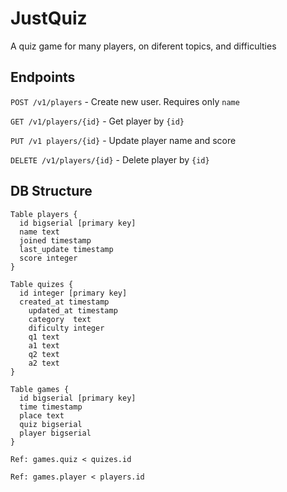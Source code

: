 # JustQuiz
A quiz game for many players, on diferent topics, and difficulties

## Endpoints
```POST /v1/players``` - Create new user. Requires only `name`

```GET /v1/players/{id}``` - Get player by `{id}`

```PUT /v1 players/{id}``` - Update player name and score

```DELETE /v1/players/{id}``` - Delete player by `{id}`

## DB Structure
```
Table players {
  id bigserial [primary key]
  name text
  joined timestamp
  last_update timestamp
  score integer
}

Table quizes {
  id integer [primary key]
  created_at timestamp
	updated_at timestamp
	category  text
	dificulty integer
	q1 text
	a1 text
	q2 text
	a2 text
}

Table games {
  id bigserial [primary key]
  time timestamp
  place text
  quiz bigserial
  player bigserial
}

Ref: games.quiz < quizes.id

Ref: games.player < players.id
```
